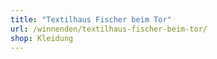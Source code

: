 ```yaml
---
title: "Textilhaus Fischer beim Tor"
url: /winnenden/textilhaus-fischer-beim-tor/
shop: Kleidung
---
```

